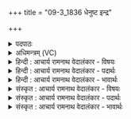 +++
title = "09-3_1836 धेनुष्ट इन्द्र"

+++
<details><summary>पदपाठः</summary>

धे꣣नुः꣢। ते꣣। इन्द्र। सूनृ꣡ता꣢। सु꣣। नृ꣡ता꣢꣯। य꣡ज꣢꣯मानाय। सु꣣न्वते꣢। गाम्। अ꣡श्व꣢꣯म्। पि꣣प्यु꣡षी꣢। दु꣣हे। १८३६।
</details>

<details><summary>अधिमन्त्रम् (VC)</summary>

- इन्द्रः
- गोषूक्त्यश्वसूक्तिनौ काण्वायनौ
- गायत्री
- षड्जः
</details>

<details><summary>हिन्दी : आचार्य रामनाथ वेदालंकार - विषयः</summary>

अगले मन्त्र में वेदवाणी-रूप धेनु का विषय है।
</details>

<details><summary>हिन्दी : आचार्य रामनाथ वेदालंकार - पदार्थः</summary>

पदार्थान्वयभाषाः -  हे (इन्द्र) जगदीश्वर ! ते आपकी (सूनृता) सत्य और मधुर, (धेनुः) तृप्ति देनेवाली वेदवाणी (सुन्वते) भक्ति-रस प्रवाहित करनेवाले (यजमानाय) उपासक के लिए (पिप्युषी) बढ़ानेवाली होती हुई (गाम्) अन्तःप्रकाश को और (अश्वम्) प्राण-बल को (दुहे) दुहती है ॥३॥
</details>

<details><summary>हिन्दी : आचार्य रामनाथ वेदालंकार - भावार्थः</summary>

भावार्थभाषाः -  वेद पढ़ने से मनुष्यों को परमेश्वरोपासना में प्रवृति होती है और उससे अन्तःप्रकाश,प्राणबल और पुरुषार्थ के लिए प्रेरणा मिलती है ॥३॥
</details>

<details><summary>संस्कृत : आचार्य रामनाथ वेदालंकार - विषयः</summary>

अथ वेदवाग्रूपधेनुविषयमाह।
</details>

<details><summary>संस्कृत : आचार्य रामनाथ वेदालंकार - पदार्थः</summary>

पदार्थान्वयभाषाः -  हे (इन्द्र) जगदीश्वर ! (ते) तव (सूनृता) सत्या मधुरा च (धेनुः) प्रीणयित्री वेदवाक् (सुन्वते) भक्तिरसं प्रवाहयते (यजमानाय) उपासकाय (पिप्युषी) वर्द्धयित्री सती (गाम्) अन्तःप्रकाशम् (अश्वम्) प्राणबलं च (दुहे) दुग्धे।[लोपस्त आत्मनेपदेषु। अ० ७।१।४१ इति तलोपः]॥३॥
</details>

<details><summary>संस्कृत : आचार्य रामनाथ वेदालंकार - भावार्थः</summary>

भावार्थभाषाः -  वेदाध्ययनेन जनानां परमेश्वरोपासनायां प्रवृत्तिर्जायते,तया चान्तःप्रकाशः प्राणबलं पुरुषार्थप्रेरणा च प्राप्यते ॥३॥
</details>
